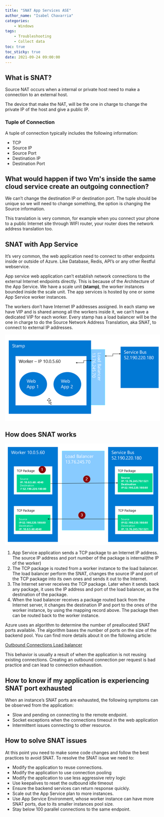 ```yaml
---
title: "SNAT App Services ASE"
author_name: "Isabel Chavarria"
categories:
    - Windows
tags:
    - Troubleshooting
    - Collect data
toc: true
toc_sticky: true
date: 2021-09-24 09:00:00
---
```

<html>
<head>
  <!-- Google tag (gtag.js) -->
<script async src="https://www.googletagmanager.com/gtag/js?id=G-0DC5DVJXR5"></script>
<script>
  window.dataLayer = window.dataLayer || [];
  function gtag(){dataLayer.push(arguments);}
  gtag('js', new Date());

  gtag('config', 'G-0DC5DVJXR5');
</script>
</head>
</html>

## What is SNAT?

Source NAT occurs when a internal or private host need to make a connection to
an external host.  

The device that make the NAT, will be the one in charge to change the private
IP of the host and give a public IP.

### Tuple of Connection

A tuple of connection typically includes the following information:

- TCP
- Source IP
- Source Port
- Destination IP
- Destination Port

## What would happen if two Vm's inside the same cloud service create an outgoing connection? 

We can’t change the destination IP or destination port. The tuple should be
unique so we will need to change something, the option is changing the Source
information.

This translation is very common, for example when you connect your phone to
a public Internet site through WIFI router, your router does the network address
translation too.

## SNAT with App Service

It’s very common, the  web application need to connect to other endpoints inside
or outside of Azure. Like Database, Redis, API’s or any other Restful webservice.

App service web application can’t establish network connections to the external
Internet endpoints directly.
This is because of the Architecture  of the App Service. We have a scale unit
**(stamp)**, the worker instances bounded inside the scale unit. The app services
is hosted by one or some App Service worker instances.

The workers don’t have Internet IP addresses assigned. In each stamp we have VIP
and is shared among all the workers inside it, we can’t have a dedicated VIP for
each worker. Every stamp has a load balancer will be the one in charge to do the
Source Network Address Translation, aka SNAT, to connect to external IP addresses.

![flow](/media/2021/SNAT/01.png)

## How does SNAT works

![flow](/media/2021/SNAT/02.png)

1. App Service application sends a TCP package to an Internet IP address.
The source IP address and port number of the package is internal(the IP of the worker)
2. The TCP package is routed from a worker instance to the load balancer.
The load balancer perform the SNAT, changes the source IP and port of the TCP
package into its own ones and sends it out to the Internet.
3. The Internet server receives the TCP package. Later when it sends back any package,
it uses the IP address and port of the load balancer, as the destination of the package.
4. When the load balancer receives a package routed back from the Internet server,
it changes the destination IP and port to the ones of the worker instance, by
using the mapping record above. The package then can be routed back to the worker
instance.

Azure uses an algorithm to determine the number of preallocated SNAT ports
available. The algorithm bases the number of ports on the size of the backend pool.
You can find more details about it on the following article:

[Outbound Connections Load balancer](https://docs.microsoft.com/en-us/azure/load-balancer/load-balancer-outbound-connections#preallocatedports)

This behavior is usually a result of when the application is not reusing existing
connections. Creating an outbound connection per request is bad practice and can
lead to connection exhaustion.

## How to know if my application is experiencing SNAT port exhausted

When an instance’s SNAT ports are exhausted, the following symptoms can be observed
from the application:

- Slow and pending on connecting to the remote endpoint.
- Socket exceptions when the connections timeout in the web application
- Intermittent issues connecting to other resource.

## How to solve SNAT issues

At this point you need to make some code changes and follow the best practices to
avoid SNAT. To resolve the SNAT issue we need to:

- Modify the application to reuse connections.
- Modify the application to use connection pooling
- Modify the application to use less aggressive retry logic
- Use keepalives to reset the outbound idle timeout
- Ensure the backend services can return response quickly.
- Scale out the App Service plan to more instances.
- Use App Service Environment, whose worker instance can have more SNAT ports,
due to its smaller instances pool size.
- Stay below 100 parallel connections to the same endpoint.
